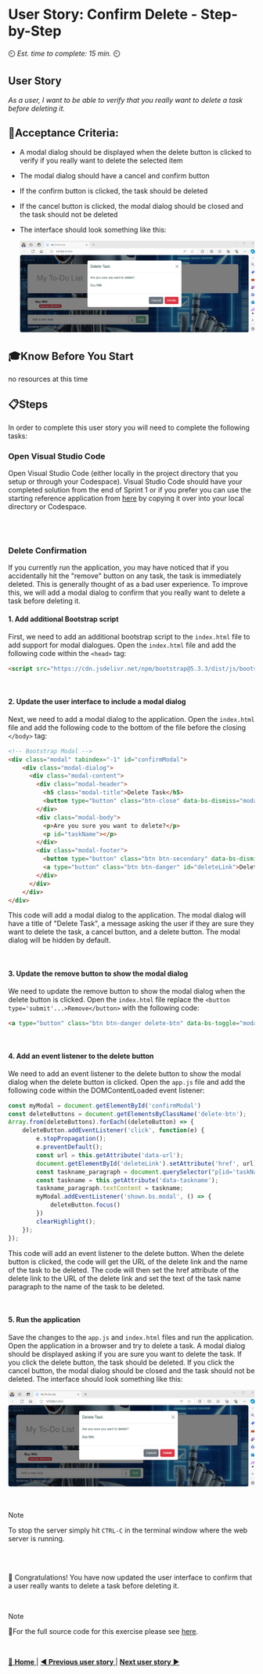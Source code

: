 # User Story: Confirm Delete - Step-by-Step
⏲️ _Est. time to complete: 15 min._ ⏲️

## User Story 
*As a user, I want to be able to verify that you really want to delete a task before deleting it.*

## 🎯Acceptance Criteria:
- A modal dialog should be displayed when the delete button is clicked to verify if you really want to delete the selected item
- The modal dialog should have a cancel and confirm button
- If the confirm button is clicked, the task should be deleted
- If the cancel button is clicked, the modal dialog should be closed and the task should not be deleted
- The interface should look something like this:

  ![Index](/Track_1_ToDo_App/Sprint-07%20-%20Advanced%20Styling%20Your%20Web%20App/images/outcome-S07-F01-US04.png)

## 🎓Know Before You Start
no resources at this time

## 📋Steps

In order to complete this user story you will need to complete the following tasks:

### Open Visual Studio Code
Open Visual Studio Code (either locally in the project directory that you setup or through your Codespace). Visual Studio Code should have your completed solution from the end of Sprint 1 or if you prefer you can use the starting reference application from [here](/Track_1_ToDo_App/Sprint-07%20-%20Advanced%20Styling%20Your%20Web%20App/src/app-s07-f01-us03/) by copying it over into your local directory or Codespace. 

<br/>


<br/>

### Delete Confirmation
If you currently run the application, you may have noticed that if you accidentally hit the "remove" button on any task, the task is immediately deleted.  This is generally thought of as a bad user experience.  To improve this, we will add a modal dialog to confirm that you really want to delete a task before deleting it.

#### 1. Add additional Bootstrap script 
First, we need to add an additional bootstrap script to the `index.html` file to add support for modal dialogues. Open the `index.html` file and add the following code within the `<head>` tag:

```html
<script src="https://cdn.jsdelivr.net/npm/bootstrap@5.3.3/dist/js/bootstrap.bundle.min.js" integrity="sha384-YvpcrYf0tY3lHB60NNkmXc5s9fDVZLESaAA55NDzOxhy9GkcIdslK1eN7N6jIeHz" crossorigin="anonymous"></script>
```
<br/>

#### 2. Update the user interface to include a modal dialog
Next, we need to add a modal dialog to the application. Open the `index.html` file and add the following code to the bottom of the file before the closing `</body>` tag:

```html
<!-- Bootstrap Modal -->
<div class="modal" tabindex="-1" id="confirmModal">
    <div class="modal-dialog">
      <div class="modal-content">
        <div class="modal-header">
          <h5 class="modal-title">Delete Task</h5>
          <button type="button" class="btn-close" data-bs-dismiss="modal" aria-label="Close"></button>
        </div>
        <div class="modal-body">
          <p>Are you sure you want to delete?</p>
          <p id="taskName"></p>
        </div>
        <div class="modal-footer">
          <button type="button" class="btn btn-secondary" data-bs-dismiss="modal">Cancel</button>
          <a type="button" class="btn btn-danger" id="deleteLink">Delete</a>
        </div>
      </div>
    </div>
</div>
```

This code will add a modal dialog to the application. The modal dialog will have a title of "Delete Task", a message asking the user if they are sure they want to delete the task, a cancel button, and a delete button. The modal dialog will be hidden by default.

<br/>

#### 3. Update the remove button to show the modal dialog
We need to update the remove button to show the modal dialog when the delete button is clicked. Open the `index.html` file replace the `<button type='submit'...>Remove</button>` with the following code:

```html
<a type="button" class="btn btn-danger delete-btn" data-bs-toggle="modal" data-bs-target="#confirmModal" data-url="{{ url_for('remove_todo', id=todo.id) }}" data-taskname="{{ todo.name }}"">Remove</a>
```

<br/>

#### 4. Add an event listener to the delete button
We need to add an event listener to the delete button to show the modal dialog when the delete button is clicked. Open the `app.js` file and add the following code within the DOMContentLoaded event listener:

```javascript
const myModal = document.getElementById('confirmModal')
const deleteButtons = document.getElementsByClassName('delete-btn');
Array.from(deleteButtons).forEach((deleteButton) => {
    deleteButton.addEventListener('click', function(e) {
        e.stopPropagation();
        e.preventDefault();
        const url = this.getAttribute('data-url');
        document.getElementById('deleteLink').setAttribute('href', url);
        const taskname_paragraph = document.querySelector("p[id='taskName']");
        const taskname = this.getAttribute('data-taskname');
        taskname_paragraph.textContent = taskname;
        myModal.addEventListener('shown.bs.modal', () => {
            deleteButton.focus()
        })
        clearHighlight();
    });
});
```

This code will add an event listener to the delete button. When the delete button is clicked, the code will get the URL of the delete link and the name of the task to be deleted. The code will then set the href attribute of the delete link to the URL of the delete link and set the text of the task name paragraph to the name of the task to be deleted.

<br/>

#### 5. Run the application
Save the changes to the `app.js` and `index.html` files and run the application. Open the application in a browser and try to delete a task. A modal dialog should be displayed asking if you are sure you want to delete the task. If you click the delete button, the task should be deleted. If you click the cancel button, the modal dialog should be closed and the task should not be deleted.  The interface should look something like this:

![Index](/Track_1_ToDo_App/Sprint-07%20-%20Advanced%20Styling%20Your%20Web%20App/images/outcome-S07-F01-US04.png)

<br/>

> [!NOTE]
>To stop the server simply hit `CTRL-C` in the terminal window where the web server is running.

<br/>

<br/>

🎉 Congratulations! You have now updated the user interface to confirm that a user really wants to delete a task before deleting it.

<br/>

> [!NOTE]
> 📄For the full source code for this exercise please see [here](/Track_1_ToDo_App/Sprint-07%20-%20Advanced%20Styling%20Your%20Web%20App/src/app-s07-f01-us04/).

<br/>

[🔼 **Home** ](/Track_1_ToDo_App/README.md) | [**◀ Previous user story** ](User%20Story%203%20-%20Prevent%20User%20from%20adding%20blank%20task.md) | [**Next user story**  ▶](User%20Story%205%20-%20Show%20Spinner.md)

